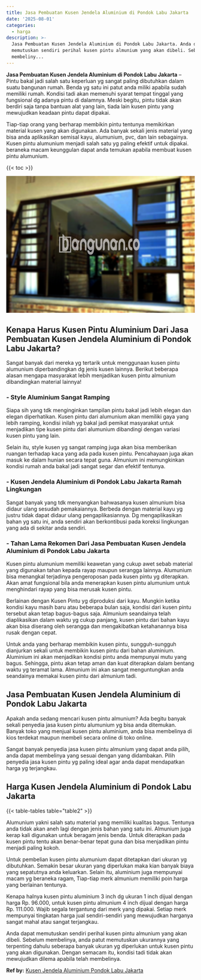 ```yaml
---
title: Jasa Pembuatan Kusen Jendela Aluminium di Pondok Labu Jakarta
date: '2025-08-01'
categories:
  - harga
description: >-
  Jasa Pembuatan Kusen Jendela Aluminium di Pondok Labu Jakarta. Anda dapat
  memutuskan sendiri perihal kusen pintu almunium yang akan dibeli. Sebelum
  membeliny...
---
```


**Jasa Pembuatan Kusen Jendela Aluminium di Pondok Labu Jakarta** – Pintu bakal jadi salah satu keperluan yg sangat paling dibutuhkan dalam suatu bangunan rumah. Benda yg satu ini patut anda miliki apabila sudah memiliki rumah. Kondisi tadi akan memenuhi syarat tempat tinggal yang fungsional dg adanya pintu di dalamnya. Meski begitu, pintu tidak akan berdiri saja tanpa bantuan alat yang lain, tiada lain kusen pintu yang mewujudkan keadaan pintu dapat dipakai.

Tiap-tiap orang yang berharap membikin pintu tentunya memikirkan material kusen yang akan digunakan. Ada banyak sekali jenis material yang bisa anda aplikasikan semisal kayu, alumunium, pvc, dan lain sebagainya. Kusen pintu alumunium menjadi salah satu yg paling efektif untuk dipakai. beraneka macam keunggulan dapat anda temukan apabila membuat kusen pintu alumunium.

{{< toc >}}

![Jasa Pembuatan Kusen Jendela Aluminium di Pondok Labu Jakarta](/images/harga-kusen-jendela-alumunium-11.png)

## Kenapa Harus Kusen Pintu Aluminium Dari Jasa Pembuatan Kusen Jendela Aluminium di Pondok Labu Jakarta?

Sangat banyak dari mereka yg tertarik untuk menggunaan kusen pintu alumunium diperbandingkan dg jenis kusen lainnya. Berikut beberapa alasan mengapa masyarakat lebih menjadikan kusen pintu almunium dibandingkan material lainnya!

### \- Style Aluminium Sangat Ramping

Siapa sih yang tdk menginginkan tampilan pintu bakal jadi lebih elegan dan elegan diperhatikan. Kusen pintu dari alumunium akan memiliki gaya yang lebih ramping, kondisi inilah yg bakal jadi pemikat masyarakat untuk menjadikan tipe kusen pintu dari alumunium dibandingi dengan variasi kusen pintu yang lain.

Selain itu, style kusen yg sangat ramping juga akan bisa memberikan ruangan terhadap kaca yang ada pada kusen pintu. Pencahayaan juga akan masuk ke dalam hunian secara tepat guna. Almunium ini memungkinkan kondisi rumah anda bakal jadi sangat segar dan efektif tentunya.

### \- Kusen Jendela Aluminium di Pondok Labu Jakarta Ramah Lingkungan

Sangat banyak yang tdk menyangkan bahwasanya kusen almunium bisa didaur ulang sesudah pemakaiannya. Berbeda dengan material kayu yg justru tidak dapat didaur ulang pengaplikasiannya. Dg mengaplikasikan bahan yg satu ini, anda sendiri akan berkontibusi pada koreksi lingkungan yang ada di sekitar anda sendiri.

### \- Tahan Lama Rekomen Dari Jasa Pembuatan Kusen Jendela Aluminium di Pondok Labu Jakarta

Kusen pintu alumunium memiliki keawetan yang cukup awet sebab material yang digunakan tahan kepada rayap maupun serangga lainnya. Alumunium bisa menangkal terjadinya pengeroposan pada kusen pintu yg diterapkan. Akan amat fungsional bila anda menerapkan kusen pintu alumunium untuk menghindari rayap yang bisa merusak kusen pintu.

Berlainan dengan Kusen Pintu yg diproduksi dari kayu. Mungkin ketika kondisi kayu masih baru atau beberapa bulan saja, kondisi dari kusen pintu tersebut akan tetap bagus-bagus saja. Almunium seandainya telah diaplikasikan dalam waktu yg cukup panjang, kusen pintu dari bahan kayu akan bisa diserang oleh serangga dan mengakibatkan ketahanannya bisa rusak dengan cepat.

Untuk anda yang berharap membikin kusen pintu, sungguh-sungguh dianjurkan sekali untuk membikin kusen pintu dari bahan aluminium. Aluminium ini akan menjadikan kondisi pintu anda mempunyai mutu yang bagus. Sehingga, pintu akan tetap aman dan kuat diterapkan dalam bentang waktu yg teramat lama. Almunium ini akan sangat menguntungkan anda seandainya memakai kusen pintu dari almunium tadi.

## Jasa Pembuatan Kusen Jendela Aluminium di Pondok Labu Jakarta

Apakah anda sedang mencari kusen pintu almunium? Ada begitu banyak sekali penyedia jasa kusen pintu alumunium yg bisa anda ditemukan. Banyak toko yang menjual kusen pintu aluminium, anda bisa membelinya di kios terdekat maupun membeli secara online di toko online.

Sangat banyak penyedia jasa kusen pintu almunium yang dapat anda pilih, anda dapat membelinya yang sesuai dengan yang didambakan. Pilih penyedia jasa kusen pintu yg paling ideal agar anda dapat mendapatkan harga yg terjangkau.

## Harga Kusen Jendela Aluminium di Pondok Labu Jakarta

{{< table-tables table="table2" >}}

Alumunium yakni salah satu material yang memiliki kualitas bagus. Tentunya anda tidak akan aneh lagi dengan jenis bahan yang satu ini. Almunium juga kerap kali digunakan untuk beragam jenis benda. Untuk diterapkan pada kusen pintu tentu akan benar-benar tepat guna dan bisa menjadikan pintu menjadi paling kokoh.

Untuk pembelian kusen pintu alumunium dapat ditetapkan dari ukuran yg dibutuhkan. Semakin besar ukuran yang diperlukan maka kian banyak biaya yang sepatutnya anda keluarkan. Selain itu, aluminium juga mempunyai macam yg beraneka ragam, Tiap-tiap merk almunium memiliki poin harga yang berlainan tentunya.

Kenapa halnya kusen pintu aluminium 3 inch dg ukuran 1 inch dijual dengan harga Rp. 96.000, untuk kusen pintu almunium 4 inch dijual dengan harga Rp. 111.000. Wajib segala tergantung dari merk yang dipakai. Setiap merk mempunyai tingkatan harga jual sendiri-sendiri yang mewujudkan harganya sangat mahal atau sangat terjangkau.

Anda dapat memutuskan sendiri perihal kusen pintu almunium yang akan dibeli. Sebelum membelinya, anda patut memutuskan ukurannya yang terpenting dahulu seberapa banyak ukuran yg diperlukan untuk kusen pintu yang akan digunakan. Dengan semacam itu, kondisi tadi tidak akan mewujudkan dilema apabila telah membelinya.

**Ref by:** [Kusen Jendela Aluminium Pondok Labu Jakarta](https://id.wikipedia.org/wiki/Kusen)
